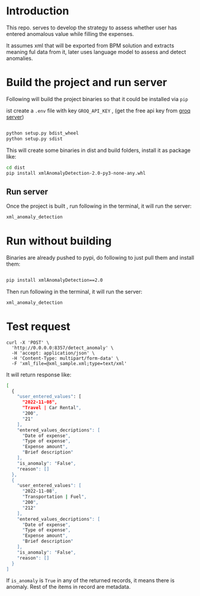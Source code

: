 # Introduction

This repo. serves to develop the strategy to assess whether user has entered anomalous value while
filling the expenses. 

It assumes xml that will be exported from BPM solution and extracts meaning ful data from it, later uses 
language model to assess and detect anomalies.




# Build the project and run server

Following will build the project binaries so that it could be installed via `pip`  

ist create a `.env` file with key `GROQ_API_KEY` , (get the free api key from [groq server](groq.com))


```bash

python setup.py bdist_wheel
python setup.py sdist 

```
This will create some binaries in dist and build folders, install it as package like:

```bash
cd dist
pip install xmlAnomalyDetection-2.0-py3-none-any.whl
```


## Run server

Once the project is built , run following in the terminal, it will run the server:
```bash
xml_anomaly_detection
```


# Run without building

Binaries are already pushed to pypi, do following to just pull them and install them:

```bash

pip install xmlAnomalyDetection==2.0
```

Then run following in the terminal, it will run the server:
```bash
xml_anomaly_detection
```


# Test request

```curl
curl -X 'POST' \
  'http://0.0.0.0:8357/detect_anomaly' \
  -H 'accept: application/json' \
  -H 'Content-Type: multipart/form-data' \
  -F 'xml_file=@xml_sample.xml;type=text/xml'

```

It will return response like:

```bash
[
  {
    "user_entered_values": [
      "2022-11-08",
      "Travel | Car Rental",
      "200",
      "21"
    ],
    "entered_values_decriptions": [
      "Date of expense",
      "Type of expense",
      "Expense amount",
      "Brief description"
    ],
    "is_anomaly": "False",
    "reason": []
  },
  {
    "user_entered_values": [
      "2022-11-08",
      "Transportation | Fuel",
      "200",
      "212"
    ],
    "entered_values_decriptions": [
      "Date of expense",
      "Type of expense",
      "Expense amount",
      "Brief description"
    ],
    "is_anomaly": "False",
    "reason": []
  }
]

```

If `is_anomaly` is  `True` in any of the returned records, it means there is anomaly. Rest of the items in record are metadata. 